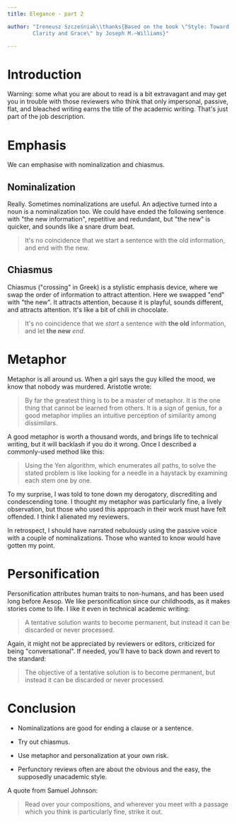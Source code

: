 ```yaml
---
title: Elegance - part 2

author: "Ireneusz Szcześniak\\thanks{Based on the book \"Style: Toward
        Clarity and Grace\" by Joseph M.~Williams}"

---
```


Introduction
============

Warning: some what you are about to read is a bit extravagant and may
get you in trouble with those reviewers who think that only
impersonal, passive, flat, and bleached writing earns the title of the
academic writing.  That's just part of the job description.

Emphasis
========

We can emphasise with nominalization and chiasmus.

Nominalization
--------------

Really.  Sometimes nominalizations are useful.  An adjective turned
into a noun is a nominalization too.  We could have ended the
following sentence with "the new information", repetitive and
redundant, but "the new" is quicker, and sounds like a snare drum
beat.

> It's no coincidence that we start a sentence with the old
> information, and end with the new.

Chiasmus
--------

Chiasmus ("crossing" in Greek) is a stylistic emphasis device, where
we swap the order of information to attract attention.  Here we
swapped "end" with "the new".  It attracts attention, because it is
playful, sounds different, and attracts attention.  It's like a bit of
chili in chocolate.

> It's no coincidence that we *start* a sentence with **the old**
> information, and let **the new** *end*.

Metaphor
========

Metaphor is all around us.  When a girl says the guy killed the mood,
we know that nobody was murdered.  Aristotle wrote:

> By far the greatest thing is to be a master of metaphor.  It is the
> one thing that cannot be learned from others.  It is a sign of
> genius, for a good metaphor implies an intuitive perception of
> similarity among dissimilars.

A good metaphor is worth a thousand words, and brings life to
technical writing, but it will backlash if you do it wrong.  Once I
described a commonly-used method like this:

> Using the Yen algorithm, which enumerates all paths, to solve the
> stated problem is like looking for a needle in a haystack by
> examining each stem one by one.

To my surprise, I was told to tone down my derogatory, discrediting
and condescending tone.  I thought my metaphor was particularly fine,
a lively observation, but those who used this approach in their work
must have felt offended.  I think I alienated my reviewers.

In retrospect, I should have narrated nebulously using the passive
voice with a couple of nominalizations.  Those who wanted to know
would have gotten my point.

Personification
===============

Personification attributes human traits to non-humans, and has been
used long before Aesop.  We like personification since our childhoods,
as it makes stories come to life.  I like it even in technical
academic writing:

> A tentative solution wants to become permanent, but instead it can
> be discarded or never processed.

Again, it might not be appreciated by reviewers or editors, criticized
for being "conversational".  If needed, you'll have to back down and
revert to the standard:

> The objective of a tentative solution is to become permanent, but
> instead it can be discarded or never processed.

Conclusion
==========

* Nominalizations are good for ending a clause or a sentence.

* Try out chiasmus.

* Use metaphor and personalization at your own risk.

* Perfunctory reviews often are about the obvious and the easy, the
  supposedly unacademic style.

A quote from Samuel Johnson:

> Read over your compositions, and wherever you meet with a passage
> which you think is particularly fine, strike it out.

